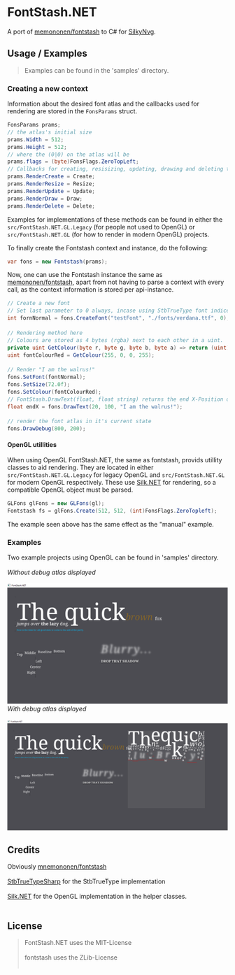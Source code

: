 # FontStash.NET
A port of [memononen/fontstash](https://github.com/memononen/fontstash) to C# for [SilkyNvg](https://github.com/MatijaBrown/SilkyNvg).

## Usage / Examples
> Examples can be found in the 'samples' directory.

### Creating a new context
Information about the desired font atlas and the callbacks used for rendering
are stored in the ```FonsParams``` struct.
```cs
FonsParams prams;
// the atlas's initial size
prams.Width = 512;
prams.Height = 512;
// where the (0|0) on the atlas will be
prams.flags = (byte)FonsFlags.ZeroTopLeft;
// Callbacks for creating, resisizing, updating, drawing and deleting the atlas
prams.RenderCreate = Create;
prams.RenderResize = Resize;
prams.RenderUpdate = Update;
prams.RenderDraw = Draw;
prams.RenderDelete = Delete;
```
Examples for implementations of these methods can be found in either the
``src/FontStash.NET.GL.Legacy`` (for people not used to OpenGL) or
``src/FontStash.NET.GL`` (for how to render in modern OpenGL) projects.

To finally create the Fontstash context and instance, do the following:
```cs
var fons = new Fontstash(prams);
```

Now, one can use the Fontstash instance the same as [memononen/fontstash](https://github.com/memononen/fontstash),
apart from not having to parse a context with every call, as the context information is stored per api-instance.
```cs
// Create a new font
// Set last parameter to 0 always, incase using StbTrueType font indices.
int fornNormal = fons.CreateFont("testFont", "./fonts/verdana.ttf", 0);

// Rendering method here
// Colours are stored as 4 bytes (rgba) next to each other in a uint.
private uint GetColour(byte r, byte g, byte b, byte a) => return (uint)((r) | (g << 8) | (b << 16) | (a << 24));
uint fontColourRed = GetColour(255, 0, 0, 255);

// Render "I am the walrus!"
fons.SetFont(fontNormal);
fons.SetSize(72.0f);
fons.SetColour(fontColourRed);
// FontStash.DrawText(float, float string) returns the end X-Position of the rendered string on the window.
float endX = fons.DrawText(20, 100, "I am the walrus!");

// render the font atlas in it's current state
fons.DrawDebug(800, 200);
```

#### OpenGL utillities
When using OpenGL FontStash.NET, the same as fontstash, provids utillity classes
to aid rendering. They are located in either ``src/FontStash.NET.GL.Legacy`` for legacy OpenGL
and ``src/FontStash.NET.GL`` for modern OpenGL respectively. These use [Silk.NET](https://github.com/dotnet/Silk.NET)
for rendering, so a compatible OpenGL object must be parsed.
```cs
GLFons glFons = new GLFons(gl);
Fontstash fs = glFons.Create(512, 512, (int)FonsFlags.ZeroTopleft);
```
The example seen above has the same effect as the "manual" example.

### Examples
Two example projects using OpenGL can be found in 'samples' directory.<br/><br/>
*Without debug atlas displayed*<br/><br/>
![Example without Debug](/docs/images/example_nodebug.PNG)
*With debug atlas displayed*<br/><br/>
![Example without Debug](/docs/images/example_debug.PNG)

## Credits
Obviously [mnemononen/fontstash](https://github.com/memononen/fontstash)<br/><br/>
[StbTrueTypeSharp](https://github.com/StbSharp/StbTrueTypeSharp) for the StbTrueType implementation<br/><br/>
[Silk.NET](https://github.com/dotnet/Silk.NET) for the OpenGL implementation in the helper classes.<br/><br/>

## License
> FontStash.NET uses the MIT-License<br/><br/>
> fontstash uses the ZLib-License<br/><br/>